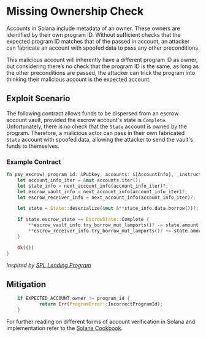 # Missing Ownership Check

Accounts in Solana include metadata of an owner. These owners are identified by their own program ID. Without sufficient checks that the expected program ID matches that of the passed in account, an attacker can fabricate an account with spoofed data to pass any other preconditions.

This malicious account will inherently have a different program ID as owner, but considering there’s no check that the program ID is the same, as long as the other preconditions are passed, the attacker can trick the program into thinking their malicious account is the expected account.

## Exploit Scenario

The following contract allows funds to be dispersed from an escrow account vault, provided the escrow account's state is `Complete`. Unfortunately, there is no check that the `State` account is owned by the program.
Therefore, a malicious actor can pass in their own fabricated `State` account with spoofed data, allowing the attacker to send the vault's funds to themselves.

### Example Contract

```rust
fn pay_escrow(_program_id: &Pubkey, accounts: &[AccountInfo], _instruction_data: &[u8]) -> ProgramResult {
    let account_info_iter = &mut accounts.iter();
    let state_info = next_account_info(account_info_iter)?;
    let escrow_vault_info = next_account_info(account_info_iter)?;
    let escrow_receiver_info = next_account_info(account_info_iter)?;

    let state = State::deserialize(&mut &**state_info.data.borrow())?;

    if state.escrow_state == EscrowState::Complete {
        **escrow_vault_info.try_borrow_mut_lamports()? -= state.amount;
        **escrow_receiver_info.try_borrow_mut_lamports()? += state.amount;
    }

    Ok(())
}
```

_Inspired by [SPL Lending Program](https://github.com/solana-labs/solana-program-library/tree/master/token-lending/program)_

## Mitigation

```rust
  	if EXPECTED_ACCOUNT.owner != program_id {
    	    return Err(ProgramError::IncorrectProgramId);
	}
```

For further reading on different forms of account verification in Solana and implementation refer to the [Solana Cookbook](https://solanacookbook.com/references/programs.html#how-to-verify-accounts).
